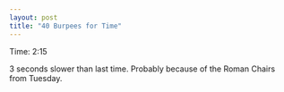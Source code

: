 ```yaml
---
layout: post
title: "40 Burpees for Time"
---
```


Time: 2:15

3 seconds slower than last time. Probably because of the Roman Chairs from Tuesday.
